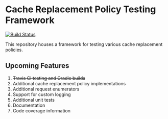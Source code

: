 # Cache Replacement Policy Testing Framework 
[![Build Status](https://travis-ci.org/ben-kimmel/caching.svg?branch=master)](https://travis-ci.org/ben-kimmel/caching)

This repository houses a framework for testing various cache replacement policies.

Upcoming Features
-
  1. ~~Travis CI testing and Gradle builds~~
  2. Additional cache replacement policy implementations
  3. Additional request enumerators
  4. Support for custom logging
  5. Additional unit tests
  6. Documentation
  7. Code coverage information
